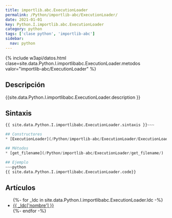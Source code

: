 ```yaml
---
title: importlib.abc.ExecutionLoader
permalink: /Python/importlib-abc/ExecutionLoader/
date: 2021-01-01
key: Python.I.importlib.abc.ExecutionLoader
category: python
tags: ['clase python', 'importlib-abc']
sidebar: 
  nav: python
---
```


{% include w3api/datos.html clase=site.data.Python.I.importlibabc.ExecutionLoader.metodos valor="importlib-abc/ExecutionLoader" %}

## Descripción
{{site.data.Python.I.importlibabc.ExecutionLoader.description }}

## Sintaxis
~~~python
{{ site.data.Python.I.importlibabc.ExecutionLoader.sintaxis }}~~~

## Constructores
* [ExecutionLoader](/Python/importlib-abc/ExecutionLoader/ExecutionLoader/)

## Métodos
* [get_filename](/Python/importlib-abc/ExecutionLoader/get_filename/)

## Ejemplo
~~~python
{{ site.data.Python.I.importlibabc.ExecutionLoader.code}}
~~~

## Artículos
<ul>
{%- for _ldc in site.data.Python.I.importlibabc.ExecutionLoader.ldc -%}
   <li>
       <a href="{{_ldc['url'] }}">{{ _ldc['nombre'] }}</a>
   </li>
{%- endfor -%}
</ul>
